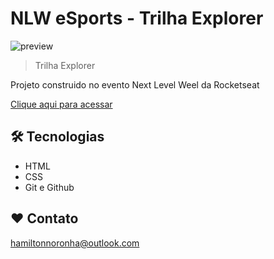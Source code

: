 # NLW eSports - Trilha Explorer

![preview](.\.github\preview.png)

> Trilha Explorer

Projeto construido no evento Next Level Weel da Rocketseat

[Clique aqui para acessar](https://hamiltoncristyan.github.io/nlw-esports-explorer)

## 🛠 Tecnologias

- HTML
- CSS
- Git e Github

## ❤ Contato

hamiltonnoronha@outlook.com
